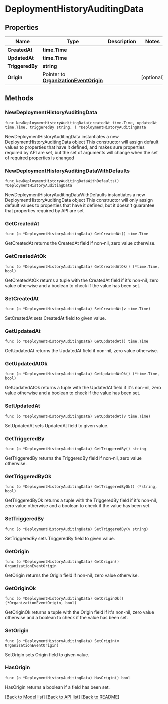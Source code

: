 # DeploymentHistoryAuditingData

## Properties

Name | Type | Description | Notes
------------ | ------------- | ------------- | -------------
**CreatedAt** | **time.Time** |  | 
**UpdatedAt** | **time.Time** |  | 
**TriggeredBy** | **string** |  | 
**Origin** | Pointer to [**OrganizationEventOrigin**](OrganizationEventOrigin.md) |  | [optional] 

## Methods

### NewDeploymentHistoryAuditingData

`func NewDeploymentHistoryAuditingData(createdAt time.Time, updatedAt time.Time, triggeredBy string, ) *DeploymentHistoryAuditingData`

NewDeploymentHistoryAuditingData instantiates a new DeploymentHistoryAuditingData object
This constructor will assign default values to properties that have it defined,
and makes sure properties required by API are set, but the set of arguments
will change when the set of required properties is changed

### NewDeploymentHistoryAuditingDataWithDefaults

`func NewDeploymentHistoryAuditingDataWithDefaults() *DeploymentHistoryAuditingData`

NewDeploymentHistoryAuditingDataWithDefaults instantiates a new DeploymentHistoryAuditingData object
This constructor will only assign default values to properties that have it defined,
but it doesn't guarantee that properties required by API are set

### GetCreatedAt

`func (o *DeploymentHistoryAuditingData) GetCreatedAt() time.Time`

GetCreatedAt returns the CreatedAt field if non-nil, zero value otherwise.

### GetCreatedAtOk

`func (o *DeploymentHistoryAuditingData) GetCreatedAtOk() (*time.Time, bool)`

GetCreatedAtOk returns a tuple with the CreatedAt field if it's non-nil, zero value otherwise
and a boolean to check if the value has been set.

### SetCreatedAt

`func (o *DeploymentHistoryAuditingData) SetCreatedAt(v time.Time)`

SetCreatedAt sets CreatedAt field to given value.


### GetUpdatedAt

`func (o *DeploymentHistoryAuditingData) GetUpdatedAt() time.Time`

GetUpdatedAt returns the UpdatedAt field if non-nil, zero value otherwise.

### GetUpdatedAtOk

`func (o *DeploymentHistoryAuditingData) GetUpdatedAtOk() (*time.Time, bool)`

GetUpdatedAtOk returns a tuple with the UpdatedAt field if it's non-nil, zero value otherwise
and a boolean to check if the value has been set.

### SetUpdatedAt

`func (o *DeploymentHistoryAuditingData) SetUpdatedAt(v time.Time)`

SetUpdatedAt sets UpdatedAt field to given value.


### GetTriggeredBy

`func (o *DeploymentHistoryAuditingData) GetTriggeredBy() string`

GetTriggeredBy returns the TriggeredBy field if non-nil, zero value otherwise.

### GetTriggeredByOk

`func (o *DeploymentHistoryAuditingData) GetTriggeredByOk() (*string, bool)`

GetTriggeredByOk returns a tuple with the TriggeredBy field if it's non-nil, zero value otherwise
and a boolean to check if the value has been set.

### SetTriggeredBy

`func (o *DeploymentHistoryAuditingData) SetTriggeredBy(v string)`

SetTriggeredBy sets TriggeredBy field to given value.


### GetOrigin

`func (o *DeploymentHistoryAuditingData) GetOrigin() OrganizationEventOrigin`

GetOrigin returns the Origin field if non-nil, zero value otherwise.

### GetOriginOk

`func (o *DeploymentHistoryAuditingData) GetOriginOk() (*OrganizationEventOrigin, bool)`

GetOriginOk returns a tuple with the Origin field if it's non-nil, zero value otherwise
and a boolean to check if the value has been set.

### SetOrigin

`func (o *DeploymentHistoryAuditingData) SetOrigin(v OrganizationEventOrigin)`

SetOrigin sets Origin field to given value.

### HasOrigin

`func (o *DeploymentHistoryAuditingData) HasOrigin() bool`

HasOrigin returns a boolean if a field has been set.


[[Back to Model list]](../README.md#documentation-for-models) [[Back to API list]](../README.md#documentation-for-api-endpoints) [[Back to README]](../README.md)


